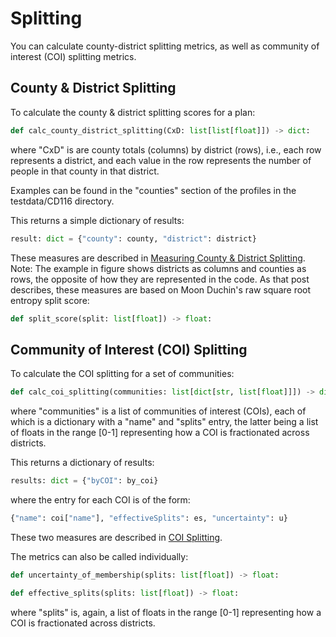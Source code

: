 # Splitting

You can calculate county-district splitting metrics, as well as community of interest (COI) splitting metrics.

## County & District Splitting

To calculate the county & district splitting scores for a plan:

```python
def calc_county_district_splitting(CxD: list[list[float]]) -> dict:
```

where "CxD" is are county totals (columns) by district (rows), i.e.,
each row represents a district, and each value in the row represents 
the number of people in that county in that district.

Examples can be found in the "counties" section of the profiles in the testdata/CD116 directory.

This returns a simple dictionary of results:

```python
result: dict = {"county": county, "district": district}
```

These measures are described in [Measuring County & District Splitting](https://medium.com/dra-2020/measuring-county-district-splitting-48a075bcce39). 
Note: The example in figure shows districts as columns and counties as rows, the opposite of how
they are represented in the code.
As that post describes, these measures are based on Moon Duchin's raw square root entropy split score:

```python
def split_score(split: list[float]) -> float:
```

## Community of Interest (COI) Splitting

To calculate the COI splitting for a set of communities:

```python
def calc_coi_splitting(communities: list[dict[str, list[float]]]) -> dict:
```

where "communities" is a list of communities of interest (COIs), each of which is a dictionary with a "name" and "splits" entry, the latter being a list of floats in the range [0-1] representing how a COI is fractionated 
across districts.

This returns a dictionary of results:

```python
results: dict = {"byCOI": by_coi}
```

where the entry for each COI is of the form:

```python
{"name": coi["name"], "effectiveSplits": es, "uncertainty": u}
```

These two measures are described in [COI Splitting](https://medium.com/dra-2020/coi-splitting-b7c9b541e175).

The metrics can also be called individually:

```python
def uncertainty_of_membership(splits: list[float]) -> float:
```

```python
def effective_splits(splits: list[float]) -> float:
```

where "splits" is, again, a list of floats in the range [0-1] representing how a COI 
is fractionated across districts.